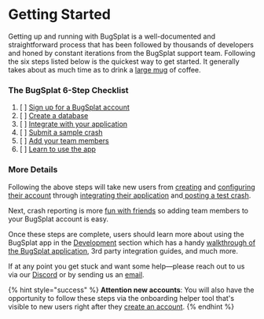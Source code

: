 # Getting Started

Getting up and running with BugSplat is a well-documented and straightforward process that has been followed by thousands of developers and honed by constant iterations from the BugSplat support team. Following the six steps listed below is the quickest way to get started. It generally takes about as much time as to drink a [large mug](https://shop.spacex.com/collections/accessories/products/occupy-mars-heat-sensitive-terraforming-mug-new) of coffee.

### The BugSplat 6-Step Checklist

1. [ ] [Sign up for a BugSplat account ](signing-up-for-an-account-with-bugsplat.md)
2. [ ] [Create a database](create-a-new-database-in-bugsplat.md)
3. [ ] [Integrate with your application](integrations/)
4. [ ] [Submit a sample crash ](posting-a-test-crash/)
5. [ ] [Add your team members](adding-uses-to-your-account.md)
6. [ ] [Learn to use the app](../development/)

### More Details

Following the above steps will take new users from [creating](signing-up-for-an-account-with-bugsplat.md) and [configuring their account](create-a-new-database-in-bugsplat.md) through [integrating their application](integrations/) and[ posting a test crash](posting-a-test-crash/). 

Next, crash reporting is more [fun with friends](adding-uses-to-your-account.md) so adding team members to your BugSplat account is easy.

Once these steps are complete, users should learn more about using the BugSplat app in the [Development](../development/) section which has a handy [walkthrough of the BugSplat application](../development/using-the-app.md), 3rd party integration guides, and much more.

If at any point you get stuck and want some help—please reach out to us via our [Discord](https://discord.bugsplat.com/) or by sending us an [email](mailto:support@bugsplat.com). 

{% hint style="success" %}
**Attention new accounts**:  You will also have the opportunity to follow these steps via the onboarding helper tool that's visible to new users right after they [create an account](signing-up-for-an-account-with-bugsplat.md).
{% endhint %}




